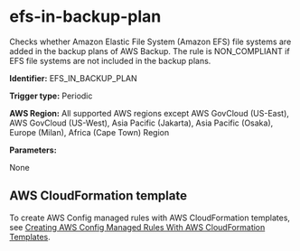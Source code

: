# efs\-in\-backup\-plan<a name="efs-in-backup-plan"></a>

Checks whether Amazon Elastic File System \(Amazon EFS\) file systems are added in the backup plans of AWS Backup\. The rule is NON\_COMPLIANT if EFS file systems are not included in the backup plans\. 

**Identifier:** EFS\_IN\_BACKUP\_PLAN

**Trigger type:** Periodic

**AWS Region:** All supported AWS regions except AWS GovCloud \(US\-East\), AWS GovCloud \(US\-West\), Asia Pacific \(Jakarta\), Asia Pacific \(Osaka\), Europe \(Milan\), Africa \(Cape Town\) Region

**Parameters:**

None  

## AWS CloudFormation template<a name="w79aac11c32c17b7d255c15"></a>

To create AWS Config managed rules with AWS CloudFormation templates, see [Creating AWS Config Managed Rules With AWS CloudFormation Templates](aws-config-managed-rules-cloudformation-templates.md)\.